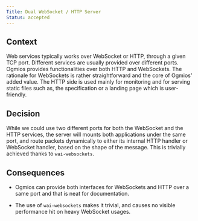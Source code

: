 ```yaml
---
Title: Dual WebSocket / HTTP Server
Status: accepted 
---
```


<!-- ADR template adapted from Michael Nygard's -->

## Context

<!-- What is the issue that we're seeing that is motivating this decision or change? -->

Web services typically works over WebSocket or HTTP, through a given TCP port. Different services are usually provided over different ports. Ogmios provides functionalities over both HTTP and WebSockets. The rationale for WebSockets is rather straightforward and the core of Ogmios' added value. The HTTP side is used mainly for monitoring and for serving static files such as, the specification or a landing page which is user-friendly. 

## Decision

<!-- What is the change that we're proposing and/or doing? -->

While we could use two different ports for both the WebSocket and the HTTP services, the server will mounts both applications under the same port, and route packets dynamically to either its internal HTTP handler or WebSocket handler, based on the shape of the message. This is trivially achieved thanks to `wai-websockets`. 

## Consequences

<!-- What becomes easier or more difficult to do because of this change? -->

- Ogmios can provide both interfaces for WebSockets and HTTP over a same port and that is neat for documentation. 

- The use of `wai-websockets` makes it trivial, and causes no visible performance hit on heavy WebSocket usages. 
